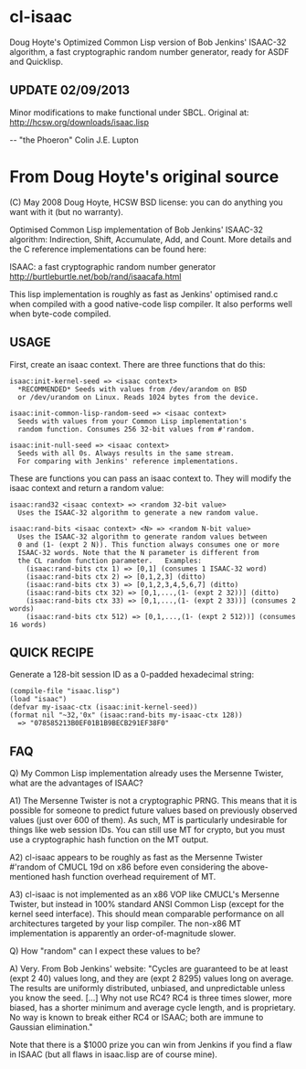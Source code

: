 cl-isaac
========

Doug Hoyte's Optimized Common Lisp version of Bob Jenkins' ISAAC-32 algorithm, a fast cryptographic random number generator, ready for ASDF and Quicklisp.
 
UPDATE 02/09/2013
-----------------

Minor modifications to make functional under SBCL. Original at: http://hcsw.org/downloads/isaac.lisp

-- "the Phoeron" Colin J.E. Lupton

From Doug Hoyte's original source
=================================

(C) May 2008 Doug Hoyte, HCSW
BSD license: you can do anything you want with it (but no warranty).

Optimised Common Lisp implementation of Bob Jenkins' ISAAC-32 algorithm:
Indirection, Shift, Accumulate, Add, and Count. More details and
the C reference implementations can be found here:

ISAAC: a fast cryptographic random number generator
http://burtleburtle.net/bob/rand/isaacafa.html

This lisp implementation is roughly as fast as Jenkins' optimised rand.c
when compiled with a good native-code lisp compiler. It also performs
well when byte-code compiled.

USAGE
-----

First, create an isaac context. There are three functions that do this:

    isaac:init-kernel-seed => <isaac context>
      *RECOMMENDED* Seeds with values from /dev/arandom on BSD
      or /dev/urandom on Linux. Reads 1024 bytes from the device.

    isaac:init-common-lisp-random-seed => <isaac context>
      Seeds with values from your Common Lisp implementation's
      random function. Consumes 256 32-bit values from #'random.

    isaac:init-null-seed => <isaac context>
      Seeds with all 0s. Always results in the same stream.
      For comparing with Jenkins' reference implementations.

These are functions you can pass an isaac context to. They will modify the isaac context and return a random value:

    isaac:rand32 <isaac context> => <random 32-bit value>
      Uses the ISAAC-32 algorithm to generate a new random value.

    isaac:rand-bits <isaac context> <N> => <random N-bit value>
      Uses the ISAAC-32 algorithm to generate random values between
      0 and (1- (expt 2 N)). This function always consumes one or more
      ISAAC-32 words. Note that the N parameter is different from
      the CL random function parameter.   Examples:
        (isaac:rand-bits ctx 1) => [0,1] (consumes 1 ISAAC-32 word)
        (isaac:rand-bits ctx 2) => [0,1,2,3] (ditto)
        (isaac:rand-bits ctx 3) => [0,1,2,3,4,5,6,7] (ditto)
        (isaac:rand-bits ctx 32) => [0,1,...,(1- (expt 2 32))] (ditto)
        (isaac:rand-bits ctx 33) => [0,1,...,(1- (expt 2 33))] (consumes 2 words)
        (isaac:rand-bits ctx 512) => [0,1,...,(1- (expt 2 512))] (consumes 16 words)

QUICK RECIPE
------------

Generate a 128-bit session ID as a 0-padded hexadecimal string:

    (compile-file "isaac.lisp")
    (load "isaac")
    (defvar my-isaac-ctx (isaac:init-kernel-seed))
    (format nil "~32,'0x" (isaac:rand-bits my-isaac-ctx 128))
      => "078585213B0EF01B1B9BECB291EF38F0"

FAQ
---

Q) My Common Lisp implementation already uses the Mersenne Twister, what are the advantages of ISAAC?

A1) The Mersenne Twister is not a cryptographic PRNG. This means that it is possible for someone to predict future values based on previously observed values (just over 600 of them). As such, MT is particularly undesirable for things like web session IDs. You can still use MT for crypto, but you must use a cryptographic hash function on the MT output.

A2) cl-isaac appears to be roughly as fast as the Mersenne Twister #'random of CMUCL 19d on x86 before even considering the above-mentioned hash function overhead requirement of MT.

A3) cl-isaac is not implemented as an x86 VOP like CMUCL's Mersenne Twister, but instead in 100% standard ANSI Common Lisp (except for the kernel seed interface). This should mean comparable performance on all architectures targeted by your lisp compiler. The non-x86 MT implementation is apparently an order-of-magnitude slower.

Q) How "random" can I expect these values to be?

A) Very. From Bob Jenkins' website: "Cycles are guaranteed to be at least (expt 2 40) values long, and they are (expt 2 8295) values long on average. The results are uniformly distributed, unbiased, and unpredictable unless you know the seed. [...] Why not use RC4? RC4 is three times slower, more biased, has a shorter minimum and average cycle length, and is proprietary. No way is known to break either RC4 or ISAAC; both are immune to Gaussian elimination."

Note that there is a $1000 prize you can win from Jenkins if you find a flaw in ISAAC (but all flaws in isaac.lisp are of course mine).

